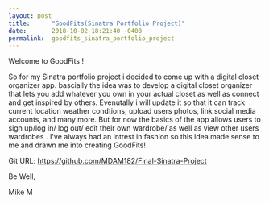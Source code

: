 ```yaml
---
layout: post
title:      "GoodFits(Sinatra Portfolio Project)"
date:       2018-10-02 18:21:40 -0400
permalink:  goodfits_sinatra_portfolio_project
---
```



Welcome to GoodFits ! 

So for my Sinatra portfolio project i decided to come up with a digital closet organizer app. 
bascially the idea was to develop a digital closet organizer that lets you add whatever you own in your actual closet as well as connect and get inspired by others. Evenutally i will update it so that it can track current location weather condtions, upload users photos, link social media accounts, and many more. But for now the basics of the app allows users to sign up/log in/ log out/ edit their own wardrobe/ as well as view other users wardrobes . I've always had an intrest in fashion so this idea made sense to me and drawn me into creating GoodFits!

Git URL: https://github.com/MDAM182/Final-Sinatra-Project

Be Well, 

Mike M

